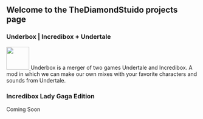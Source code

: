 ## Welcome to the TheDiamondStuido projects page

### Underbox | Incredibox + Undertale
<a href="https://thediamondstudio.github.io/Underbox/" style="position: right;">
  <img src="https://thediamondstudio.github.io/Underbox/favicon.svg" height="60" width="60">
 </a>
Underbox is a merger of two games Undertale and Incredibox. A mod in which we can make our own mixes with your favorite characters and sounds from Undertale.

### Incredibox Lady Gaga Edition
Coming Soon

